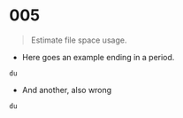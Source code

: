 # 005

> Estimate file space usage.

- Here goes an example ending in a period.

`du`

- And another, also wrong

`du`
